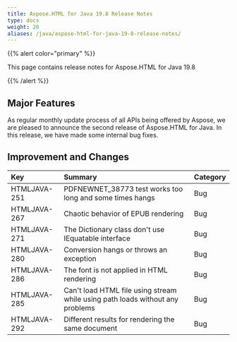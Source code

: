 ```yaml
---
title: Aspose.HTML for Java 19.8 Release Notes
type: docs
weight: 20
aliases: /java/aspose-html-for-java-19-8-release-notes/
---
```


{{% alert color="primary" %}} 

This page contains release notes for Aspose.HTML for Java 19.8

{{% /alert %}} 
## **Major Features** 
As regular monthly update process of all APIs being offered by Aspose, we are pleased to announce the second release of Aspose.HTML for Java. In this release, we have made some internal bug fixes.
## **Improvement and Changes** 

|**Key**|**Summary**|**Category**|
| :- | :- | :- |
|HTMLJAVA-251|PDFNEWNET_38773 test works too long and some times hangs|Bug|
|HTMLJAVA-267|Chaotic behavior of EPUB rendering|Bug|
|HTMLJAVA-271|The Dictionary class don't use IEquatable interface|Bug|
|HTMLJAVA-280|Conversion hangs or throws an exception|Bug|
|HTMLJAVA-286|The font is not applied in HTML rendering|Bug|
|HTMLJAVA-285|Can't load HTML file using stream while using path loads without any problems|Bug|
|HTMLJAVA-292|Different results for rendering the same document |Bug|


